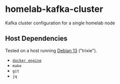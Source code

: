 # homelab-kafka-cluster
Kafka cluster configuration for a single homelab node

## Host Dependencies
Tested on a host running [Debian 13](https://www.debian.org/releases/trixie/release-notes/) ("trixie").

- [`docker engine`](https://docs.docker.com/engine/install/ubuntu/#install-using-the-repository)
- `make`
- `git`
- `jq`
